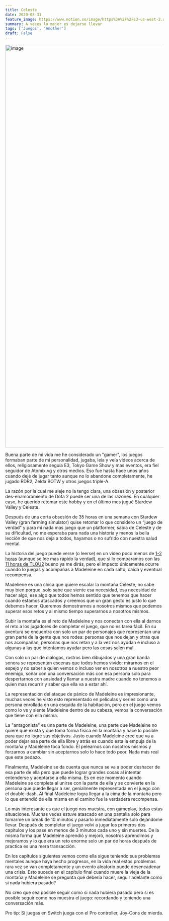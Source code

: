 ```yaml
---
title: Celeste
date: 2020-08-31
feature_image: https://www.notion.so/image/https%3A%2F%2Fs3-us-west-2.amazonaws.com%2Fsecure.notion-static.com%2Ffadcc85f-8a84-4ee9-a65d-327542e80fa4%2Fcover.jpg?table=block&id=426589f8-dc09-452f-91c2-9a13ef2f40d8&userId=&cache=v2
summary: A veces lo mejor es dejarse llevar
tags: ['Juegos', 'Another']
draft: False
---
```


<img alt="image" src="https://www.notion.so/image/https%3A%2F%2Fs3-us-west-2.amazonaws.com%2Fsecure.notion-static.com%2Ffadcc85f-8a84-4ee9-a65d-327542e80fa4%2Fcover.jpg?table=block&id=426589f8-dc09-452f-91c2-9a13ef2f40d8&userId=&cache=v2" style="width: 1280px" />

Buena parte de mi vida me he considerado un "gamer", los juegos formaban parte de mi personalidad, jugaba, leía y veía videos acerca de ellos, religiosamente seguía E3, Tokyo Game Show y mas eventos, era fiel seguidor de Atomix.vg y otros medios. Eso fue hasta hace unos años cuando dejé de jugar tanto aunque no lo abandone completamente, he jugado RDR2, Zelda BOTW y otros juegos triple-A.  

La razón por la cual me aleje no la tengo clara, una obsesión y posterior des-enamoramiento de Dota 2 puede ser una de las razones. En cualquier caso, he querido retomar este hobby y en el último mes jugué Stardew Valley y Celeste.  

Después de una corta obsesión de 35 horas en una semana con Stardew Valley (gran farming simulator) quise retomar lo que considero un “juego de verdad” y para mi nada mas juego que un platformer, sabía de Celeste y de su dificultad, no me esperaba para nada una historia y menos la bella lección de que nos deja a todos, hayamos o no sufrido con nuestra salud mental.  

La historia del juego puede verse (o leerse) en un video poco menos de [1-2 horas](https://www.youtube.com/watch?v=JIXqmjYF4F4) (aunque se lee mas rápido la verdad), que si lo comparamos con las [11 horas de TLOU2](https://www.youtube.com/watch?v=Iss5bRQ7yVM) bueno ya me dirás, pero el impacto únicamente ocurre cuando lo juegas y acompañas a Madeleine en cada salto, caída y eventual recompensa.  

Madeliene es una chica que quiere escalar la montaña Celeste, no sabe muy bien porque, solo sabe que siente esa necesidad, esa necesidad de hacer algo, ese algo que todos hemos sentido que tenemos que hacer cuando estamos atascados y creemos que un gran gesto es justo lo que debemos hacer. Queremos demostrarnos a nosotros mismos que podemos superar esos retos y al mismo tiempo superarnos a nosotros mismos.  

Subir la montaña es el reto de Madeleine y nos conectan con ella al darnos el reto a los jugadores de completar el juego, que no es tarea fácil. En su aventura se encuentra con solo un par de personajes que representan una gran parte de la gente que nos rodea: personas que nos dejan y otras que nos acompañan, personas que nos retan y a la vez nos ayudan e incluso a algunas a las que intentamos ayudar pero las cosas salen mal.  

Con solo un par de diálogos, rostros bien dibujados y una gran banda sonora se representan escenas que todos hemos vivido: mirarnos en el espejo y no saber a quien vemos o incluso ver en nosotros a nuestro peor enemigo, soñar con una conversación más con esa persona solo para despertarnos con ansiedad y llamar a nuestra madre cuando no tenemos a quien mas recurrir y saber que ella va a estar ahí.  

La representación del ataque de pánico de Madeleine es impresionante, muchas veces he visto esto representado en películas y series como una persona enrollada en una esquida de la habitación, pero en el juego vemos como lo ve y siente Madeleine dentro de su cabeza, vemos la conversación que tiene con ella misma.  

La "antagonista" es una parte de Madeleine, una parte que Madeleine no quiere que exista y que toma forma física en la montaña y hace lo posible para que no logre sus objetivos. Justo cuando Madeleine cree que va a poder dejar esa parte de ella libre y atrás es cuando esta la empuja de la montaña y Madeleine toca fondo. El pelearnos con nosotros mismos y forzarnos a cambiar sin aceptarnos solo lo hace todo peor. Nada más real que este pedazo.  

Finalmente, Madeleine se da cuenta que nunca se va a poder deshacer de esa parte de ella pero que puede lograr grandes cosas al intentar entenderse y aceptarse a ella misma. Es en ese momento cuando Madeleine se completa al unirse con la parte de ella y se convierte en la persona que puede llegar a ser, genialmente representada en el juego con el double-dash. Al final Madeleine logra llegar a la cima de la montaña pero lo que entendió de ella misma en el camino fue la verdadera recompensa.  

Lo más interesante es que el juego nos muestra, con gameplay, todas estas situaciones. Muchas veces estuve atascado en una pantalla solo para tomarme un break de 10 minutos y pasarlo inmediatamente solo dejándome llevar. Después de completar el juego volví a jugar los primeros dos capítulos y los pase en menos de 3 minutos cada uno y sin muertes. De la misma forma que Madeleine aprendió y mejoró, nosotros aprendimos y mejoramos y lo que era un reto enorme solo un par de horas después de practica es una mera transacción.  

En los capítulos siguientes vemos como ella sigue teniendo sus problemas mentales aunque haya hecho progresos, en la vida real estos problemas rara vez se van completamente y un evento aleatorio puede desencadenar una crisis. Esto sucede en el capítulo final cuando muere la vieja de la montaña y Madeleine se pregunta qué debería hacer, seguir adelante como si nada hubiera pasado?  

No creo que sea posible seguir como si nada hubiera pasado pero si es posible seguir como nos muestra el juego: recordando y teniendo una conversación más.  

Pro tip: Si juegas en Switch juega con el Pro controller, Joy-Cons de mierda.